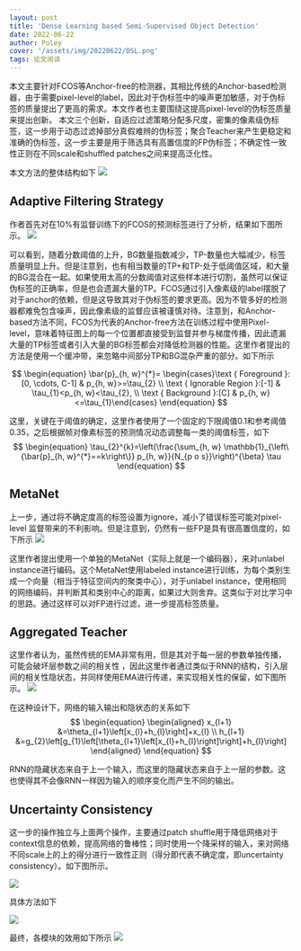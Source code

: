 ```yaml
---
layout: post
title: 'Dense Learning based Semi-Supervised Object Detection'
date: 2022-06-22
author: Poley
cover: '/assets/img/20220622/DSL.png'
tags: 论文阅读
---
```


本文主要针对FCOS等Anchor-free的检测器，其相比传统的Anchor-based检测器，由于需要pixel-level的label，因此对于伪标签中的噪声更加敏感，对于伪标签的质量提出了更高的需求。本文作者也主要围绕这提高pixel-level的伪标签质量来提出创新。
本文三个创新，自适应过滤策略分配多尺度，密集的像素级伪标签，这一步用于动态过滤掉部分真假难辨的伪标签；聚合Teacher来产生更稳定和准确的伪标签，这一步主要是用于筛选具有高置信度的FP伪标签；不确定性一致性正则在不同scale和shuffled patches之间来提高泛化性。

本文方法的整体结构如下
![](/assets/img/20220622/DSLF2.png)

## Adaptive Filtering Strategy

作者首先对在10%有监督训练下的FCOS的预测标签进行了分析，结果如下图所示。
![](/assets/img/20220622/DSLF3.png)

可以看到，随着分数阈值的上升，BG数量指数减少，TP-数量也大幅减少，标签质量明显上升。但是注意到，也有相当数量的TP+和TP-处于低阈值区域，和大量的BG混合在一起。如果使用太高的分数阈值对这些样本进行切割，虽然可以保证伪标签的正确率，但是也会遗漏大量的TP。FCOS通过引入像素级的label摆脱了对于anchor的依赖，但是这导致其对于伪标签的要求更高。因为不管多好的检测器都难免包含噪声，因此像素级的监督应该被谨慎对待。注意到，和Anchor-based方法不同，FCOS为代表的Anchor-free方法在训练过程中使用Pixel-level，意味着特征图上的每一个位置都直接受到监督并参与梯度传播，因此遗漏大量的TP标签或者引入大量的BG标签都会对降低检测器的性能。这里作者提出的方法是使用一个缓冲带，来忽略中间部分TP和BG混杂严重的部分。如下所示

$$
\begin{equation}
\bar{p}_{h, w}^{*}= \begin{cases}\text { Foreground }:[0, \cdots, C-1] & p_{h, w}>=\tau_{2} \\ \text { Ignorable Region }:[-1] & \tau_{1}<p_{h, w}<\tau_{2}, \\ \text { Background }:[C] & p_{h, w}<=\tau_{1}\end{cases}
\end{equation}
$$

这里，关键在于阈值的确定，这里作者使用了一个固定的下限阈值0.1和参考阈值0.35，之后根据帧对像素标签的预测情况动态调整每一类的阈值标签，如下
$$
\begin{equation}
\tau_{2}^{k}=\left(\frac{\sum_{h, w} \mathbb{1}_{\left\{\bar{p}_{h, w}^{*}==k\right\}} p_{h, w}}{N_{p o s}}\right)^{\beta} \tau
\end{equation}
$$

## MetaNet
上一步，通过将不确定度高的标签设置为ignore，减小了错误标签可能对pixel-level 监督带来的不利影响。但是注意到，仍然有一些FP是具有很高置信度的，如下所示
![](/assets/img/20220622/DSLF4.png)

这里作者提出使用一个单独的MetaNet（实际上就是一个编码器），来对unlabel instance进行编码。这个MetaNet使用labeled instance进行训练，为每个类别生成一个向量（相当于特征空间内的聚类中心），对于unlabel instance，使用相同的网络编码，并判断其和类别中心的距离，如果过大则舍弃。这类似于对比学习中的思路。通过这样可以对FP进行过滤，进一步提高标签质量。

## Aggregated Teacher
这里作者认为，虽然传统的EMA非常有用，但是其对于每一层的参数单独传播，可能会破坏层参数之间的相关性 ，因此这里作者通过类似于RNN的结构，引入层间的相关性隐状态，并同样使用EMA进行传递，来实现相关性的保留，如下图所示。
![](/assets/img/20220622/DSLF5.png)

在这种设计下，网络的输入输出和隐状态的关系如下
$$
\begin{equation}
\begin{aligned}
x_{l+1} &=\theta_{l+1}\left[x_{l}+h_{l}\right]+x_{l} \\
h_{l+1} &=g_{2}\left[g_{1}\left[\theta_{l+1}\left[x_{l}+h_{l}\right]\right]+h_{l}\right]
\end{aligned}
\end{equation}
$$

RNN的隐藏状态来自于上一个输入，而这里的隐藏状态来自于上一层的参数。这也使得其不会像RNN一样因为输入的顺序变化而产生不同的输出。

## Uncertainty Consistency
这一步的操作独立与上面两个操作，主要通过patch shuffle用于降低网络对于context信息的依赖，提高网络的鲁棒性；同时使用一个降采样的输入，来对网络不同scale上的上的得分进行一致性正则（得分即代表不确定度，即uncertainty consistency）。如下图所示。

![](/assets/img/20220622/DSLF6.png)

具体方法如下

![](/assets/img/20220622/DSLA1.png)

最终，各模块的效用如下所示
![](/assets/img/20220622/DSLT4.png)